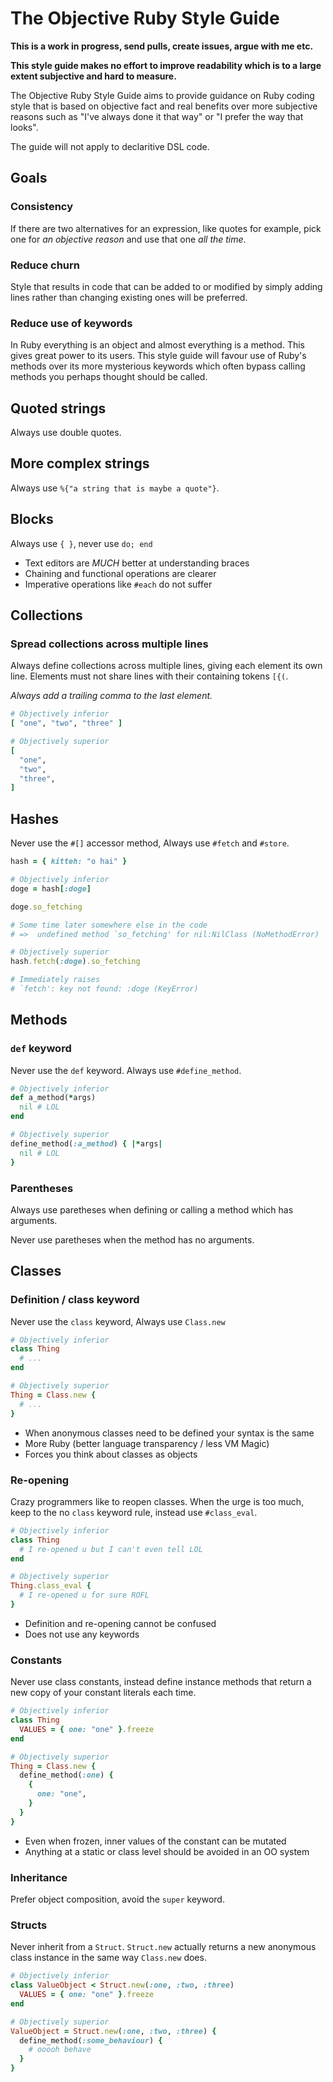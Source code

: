 # The Objective Ruby Style Guide

**This is a work in progress, send pulls, create issues, argue with me etc.**

**This style guide makes no effort to improve readability which is to a large extent subjective and hard to measure.**

The Objective Ruby Style Guide aims to provide guidance on Ruby coding style that is
based on objective fact and real benefits over more subjective reasons such as
"I've always done it that way" or "I prefer the way that looks".

The guide will not apply to declaritive DSL code.

## Goals

### Consistency

If there are two alternatives for an expression, like quotes for example, pick
one for *an objective reason* and use that one *all the time*.

### Reduce churn

Style that results in code that can be added to or modified by simply adding lines
rather than changing existing ones will be preferred.

### Reduce use of keywords

In Ruby everything is an object and almost everything is a method.
This gives great power to its users. This style guide will favour use of Ruby's
methods over its more mysterious keywords which often bypass calling methods
you perhaps thought should be called.

## Quoted strings

Always use double quotes.

## More complex strings

Always use `%{"a string that is maybe a quote"}`.

## Blocks

Always use `{ }`, never use `do; end`

* Text editors are *MUCH* better at understanding braces
* Chaining and functional operations are clearer
* Imperative operations like `#each` do not suffer

## Collections

### Spread collections across multiple lines
Always define collections across multiple lines, giving each element its own
line. Elements must not share lines with their containing tokens `[{(`.

*Always add a trailing comma to the last element.*

```ruby
# Objectively inferior
[ "one", "two", "three" ]

# Objectively superior
[
  "one",
  "two",
  "three",
]
```

## Hashes

Never use the `#[]` accessor method, Always use `#fetch` and `#store`.

```ruby
hash = { kitteh: "o hai" }

# Objectively inferior
doge = hash[:doge]

doge.so_fetching

# Some time later somewhere else in the code
# =>  undefined method `so_fetching' for nil:NilClass (NoMethodError)

# Objectively superior
hash.fetch(:doge).so_fetching

# Immediately raises
# `fetch': key not found: :doge (KeyError)
```

## Methods

### `def` keyword

Never use the `def` keyword. Always use `#define_method`.

```ruby
# Objectively inferior
def a_method(*args)
  nil # LOL
end

# Objectively superior
define_method(:a_method) { |*args|
  nil # LOL
}
```

### Parentheses

Always use paretheses when defining or calling a method which has arguments.

Never use paretheses when the method has no arguments.

## Classes

### Definition / class keyword

Never use the `class` keyword, Always use `Class.new`

```ruby
# Objectively inferior
class Thing
  # ...
end

# Objectively superior
Thing = Class.new {
  # ...
}
```

* When anonymous classes need to be defined your syntax is the same
* More Ruby (better language transparency / less VM Magic)
* Forces you think about classes as objects

### Re-opening

Crazy programmers like to reopen classes.
When the urge is too much, keep to the no `class` keyword rule, instead use
`#class_eval`.

```ruby
# Objectively inferior
class Thing
  # I re-opened u but I can't even tell LOL
end

# Objectively superior
Thing.class_eval {
  # I re-opened u for sure ROFL
}
```

* Definition and re-opening cannot be confused
* Does not use any keywords

### Constants

Never use class constants, instead define instance methods that return a new
copy of your constant literals each time.

```ruby
# Objectively inferior
class Thing
  VALUES = { one: "one" }.freeze
end

# Objectively superior
Thing = Class.new {
  define_method(:one) {
    {
      one: "one",
    }
  }
}
```

* Even when frozen, inner values of the constant can be mutated
* Anything at a static or class level should be avoided in an OO system

### Inheritance

Prefer object composition, avoid the `super` keyword.

### Structs

Never inherit from a `Struct`. `Struct.new` actually returns a new anonymous
class instance in the same way `Class.new` does.

```ruby
# Objectively inferior
class ValueObject < Struct.new(:one, :two, :three)
  VALUES = { one: "one" }.freeze
end

# Objectively superior
ValueObject = Struct.new(:one, :two, :three) {
  define_method(:some_behaviour) {
    # ooooh behave
  }
}
```
